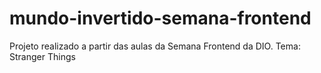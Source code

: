 # mundo-invertido-semana-frontend
Projeto realizado a partir das aulas da Semana Frontend da DIO. Tema: Stranger Things
